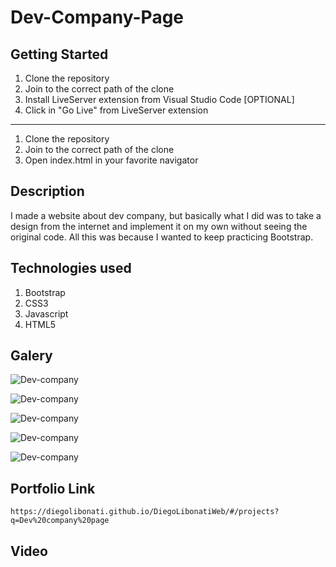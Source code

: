 # Dev-Company-Page

## Getting Started

1. Clone the repository
2. Join to the correct path of the clone
3. Install LiveServer extension from Visual Studio Code [OPTIONAL]
4. Click in "Go Live" from LiveServer extension

---

1. Clone the repository
2. Join to the correct path of the clone
3. Open index.html in your favorite navigator

## Description

I made a website about dev company, but basically what I did was to take a design from the internet and implement it on my own without seeing the original code. All this was because I wanted to keep practicing Bootstrap.

## Technologies used

1. Bootstrap
2. CSS3
3. Javascript
4. HTML5

## Galery

![Dev-company](https://raw.githubusercontent.com/DiegoLibonati/DiegoLibonatiWeb/main/data/projects/Bootstrap/Imagenes/devcompany-0.jpg)

![Dev-company](https://raw.githubusercontent.com/DiegoLibonati/DiegoLibonatiWeb/main/data/projects/Bootstrap/Imagenes/devcompany-1.jpg)

![Dev-company](https://raw.githubusercontent.com/DiegoLibonati/DiegoLibonatiWeb/main/data/projects/Bootstrap/Imagenes/devcompany-2.jpg)

![Dev-company](https://raw.githubusercontent.com/DiegoLibonati/DiegoLibonatiWeb/main/data/projects/Bootstrap/Imagenes/devcompany-3.jpg)

![Dev-company](https://raw.githubusercontent.com/DiegoLibonati/DiegoLibonatiWeb/main/data/projects/Bootstrap/Imagenes/devcompany-4.jpg)

## Portfolio Link

`https://diegolibonati.github.io/DiegoLibonatiWeb/#/projects?q=Dev%20company%20page`

## Video

